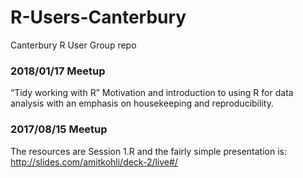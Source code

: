 # R-Users-Canterbury
Canterbury R User Group repo

### 2018/01/17 Meetup
“Tidy working with R”
Motivation and introduction to using R for data analysis with an emphasis on housekeeping and reproducibility. 

### 2017/08/15 Meetup
The resources are Session 1.R and the fairly simple presentation is: http://slides.com/amitkohli/deck-2/live#/
